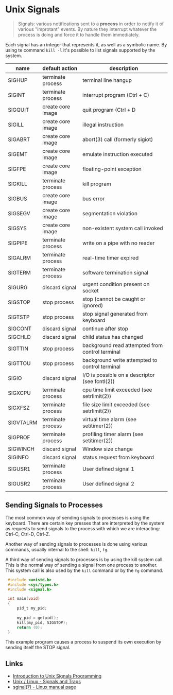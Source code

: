 # Unix Signals

> Signals: various notifications sent to a __process__ in order to notify it of various "improtant" events. By nature they interrupt whatever the process is doing and force it to handle them immediately.

Each signal has an integer that represents it, as well as a symbolic name. By using te command `kill -l` it's possible to list signals supported by the system.

|     name     |       default action      |    description                                       |   
|--------------|---------------------------|------------------------------------------------------|
|     SIGHUP   |       terminate process   |    terminal line hangup                              |     	
|     SIGINT   |       terminate process   |    interrupt program (Ctrl + C)                      |     	
|     SIGQUIT  |       create core image   |    quit program (Ctrl + D                            |  	
|     SIGILL   |       create core image   |    illegal instruction                               |      	
|     SIGABRT  |       create core image   |    abort(3) call (formerly sigiot)                   |          
|     SIGEMT   |       create core image   |    emulate instruction executed                      |        
|     SIGFPE   |       create core image   |    floating-point exception                          |              
|     SIGKILL  |       terminate process   |    kill program                                      |         
|     SIGBUS   |       create core image   |    bus error                                         |         
|     SIGSEGV  |       create core image   |    segmentation violation                            |             
|     SIGSYS   |       create core image   |    non-existent system call invoked                  |          
|     SIGPIPE  |       terminate process   |    write on a pipe with no reader                    |        
|     SIGALRM  |       terminate process   |    real-time timer expired                           |             
|     SIGTERM  |       terminate process   |    software termination signal                       |       
|     SIGURG   |       discard signal      |    urgent condition present on socket                |           
|     SIGSTOP  |       stop process        |    stop (cannot be caught or ignored)                |          
|     SIGTSTP  |       stop process        |    stop signal generated from keyboard               | 
|     SIGCONT  |       discard signal      |    continue after stop                               |   
|     SIGCHLD  |       discard signal      |    child status has changed                          |
|     SIGTTIN  |       stop process        |    background read attempted from control terminal   |         
|     SIGTTOU  |       stop process        |    background write attempted to control terminal    |       
|     SIGIO    |       discard signal      |    I/O is possible on a descriptor (see fcntl(2))    |         
|     SIGXCPU  |       terminate process   |    cpu time limit exceeded (see setrlimit(2))        |         
|     SIGXFSZ  |       terminate process   |    file size limit exceeded (see setrlimit(2))       |            
|     SIGVTALRM|       terminate process   |    virtual time alarm (see setitimer(2))             |          
|     SIGPROF  |       terminate process   |    profiling timer alarm (see setitimer(2))          |               
|     SIGWINCH |       discard signal      |    Window size change                                |     
|     SIGINFO  |       discard signal      |    status request from keyboard                      |      
|     SIGUSR1  |       terminate process   |    User defined signal 1                             |      
|     SIGUSR2  |       terminate process   |    User defined signal 2                             |              

## Sending Signals to Processes


The most common way of sending signals to processes is using the keyboard. There are certain key presses that are interpreted by the system as requests to send signals to the process with which we are interacting: Ctrl-C, Ctrl-D, Ctrl-Z.

Another way of sending signals to processes is done using various commands, usually internal to the shell: `kill`, `fg`.

A third way of sending signals to processes is by using the kill system call. This is the normal way of sending a signal from one process to another. This system call is also used by the `kill` command or by the `fg` command.

```c
 #include <unistd.h>    
 #include <sys/types.h>
 #include <signal.h>

 int main(void)
 {
     pid_t my_pid;
     
     my_pid = getpid();
     kill(my_pid, SIGSTOP);
     return (0);
 }
```
This example program causes a process to suspend its own execution by sending itself the STOP signal.

## Links
- [Introduction to Unix Signals Programming](http://www.cs.kent.edu/~ruttan/sysprog/lectures/signals.html)
- [Unix / Linux - Signals and Traps](https://www.tutorialspoint.com/unix/unix-signals-traps.htm)
- [sginal(7) - Linux manual page](https://www.man7.org/linux/man-pages/man7/signal.7.html)
